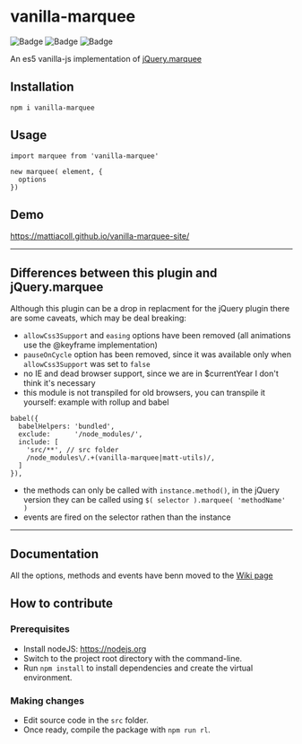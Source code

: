 # vanilla-marquee

![Badge](https://img.shields.io/github/license/mattiacoll/vanilla-marquee)
![Badge](https://img.shields.io/npm/dt/vanilla-marquee)
![Badge](https://img.shields.io/jsdelivr/npm/hm/vanilla-marquee)

An es5 vanilla-js implementation of [jQuery.marquee](https://github.com/aamirafridi/jQuery.Marquee/)

## Installation

```
npm i vanilla-marquee
```

## Usage

```
import marquee from 'vanilla-marquee'

new marquee( element, {
  options
})
```

## Demo

https://mattiacoll.github.io/vanilla-marquee-site/

---

## Differences between this plugin and jQuery.marquee

Although this plugin can be a drop in replacment for the jQuery plugin there are some caveats, which may be deal breaking:
- `allowCss3Support` and `easing` options have been removed (all animations use the @keyframe implementation)
- `pauseOnCycle` option has been removed, since it was available only when `allowCss3Support` was set to `false`
- no IE and dead browser support, since we are in $currentYear I don't think it's necessary
- this module is not transpiled for old browsers, you can transpile it yourself:
example with rollup and babel
```
babel({
  babelHelpers: 'bundled',
  exclude:      '/node_modules/',
  include: [
    'src/**', // src folder
    /node_modules\/.+(vanilla-marquee|matt-utils)/,
  ]
}),
```
- the methods can only be called with `instance.method()`, in the jQuery version they can be called using `$( selector ).marquee( 'methodName' )`
- events are fired on the selector rathen than the instance

---

## Documentation

All the options, methods and events have benn moved to the [Wiki page](https://github.com/mattiacoll/vanilla-marquee/wiki/Documentation)

## How to contribute

### Prerequisites

* Install nodeJS: https://nodejs.org
* Switch to the project root directory with the command-line.
* Run ```npm install``` to install dependencies and create the virtual environment.

### Making changes

* Edit source code in the `src` folder.
* Once ready, compile the package with `npm run rl`.
